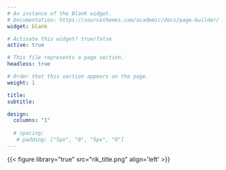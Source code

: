 ```yaml
---
# An instance of the Blank widget.
# Documentation: https://sourcethemes.com/academic/docs/page-builder/
widget: blank

# Activate this widget? true/false
active: true

# This file represents a page section.
headless: true

# Order that this section appears on the page.
weight: 1

title: 
subtitle: 

design:
  columns: "1"
  
  # spacing:
   # padding: ["5px", "0", "5px", "0"]    
---
```

{{< figure library="true" src="rik_title.png" align='left' >}} 


